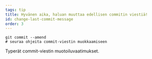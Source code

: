 ```yaml
---
tags: tip
title: Hyvänen aika, haluan muuttaa edellisen commitin viestiä!
id: change-last-commit-message
order: 3
---
```

```git
git commit --amend
# seuraa ohjeita commit-viestin muokkaamiseen
```

Typerät commit-viestin muotoiluvaatimukset.